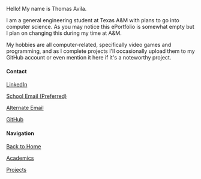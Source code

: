 Hello! My name is Thomas Avila.

I am a general engineering student at Texas A&M with plans to go into computer science. As you may notice this ePortfolio is somewhat empty but I plan on changing this during my time at A&M.

My hobbies are all computer-related, specifically video games and programming, and as I complete projects I'll occasionally upload them to my GitHub account or even mention it here if it's a noteworthy project.

#### Contact
[LinkedIn](https://www.linkedin.com/in/thomavila/)

[School Email (Preferred)](mailto:thomavila@tamu.edu)

[Alternate Email](mailto:taavila320@gmail.edu)

[GitHub](https://github.com/submindraikou)

#### Navigation
[Back to Home](/ePortfolio)

[Academics](/ePortfolio/Academics)

[Projects](/ePortfolio/Projects)

